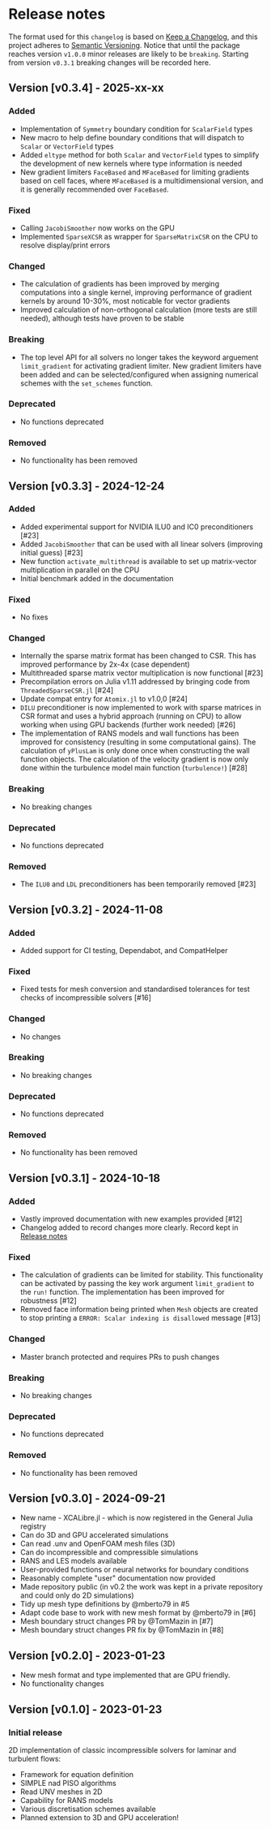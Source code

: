 # Release notes

The format used for this `changelog` is based on [Keep a Changelog](https://keepachangelog.com/en/1.0.0/),
and this project adheres to [Semantic Versioning](https://semver.org/spec/v2.0.0.html). Notice that until the package reaches version `v1.0.0` minor releases are likely to be `breaking`. Starting from version `v0.3.1` breaking changes will be recorded here. 

## Version [v0.3.4] - 2025-xx-xx

### Added
* Implementation of `Symmetry` boundary condition for `ScalarField` types
* New macro to help define boundary conditions that will dispatch to `Scalar` or `VectorField` types
* Added `eltype` method for both `Scalar` and `VectorField` types to simplify the development of new kernels where type information is needed
* New gradient limiters `FaceBased` and `MFaceBased` for limiting gradients based on cell faces, where `MFaceBased` is a multidimensional version, and it is generally recommended over `FaceBased`.

### Fixed
* Calling `JacobiSmoother` now works on the GPU
* Implemented `SparseXCSR` as wrapper for `SparseMatrixCSR` on the CPU to resolve display/print errors

### Changed
* The calculation of gradients has been improved by merging computations into a single kernel, improving performance of gradient kernels by around 10-30%, most noticable for vector gradients
* Improved calculation of non-orthogonal calculation (more tests are still needed), although tests have proven to be stable

### Breaking
* The top level API for all solvers no longer takes the keyword arguement `limit_gradient` for activating gradient limiter. New gradient limiters have been added and can be selected/configured when assigning numerical schemes with the `set_schemes` function.

### Deprecated
* No functions deprecated

### Removed
* No functionality has been removed

## Version [v0.3.3] - 2024-12-24

### Added
* Added experimental support for NVIDIA ILU0 and IC0 preconditioners [#23]
* Added `JacobiSmoother` that can be used with all linear solvers (improving initial guess) [#23]
* New function `activate_multithread` is available to set up matrix-vector multiplication in parallel on the CPU
* Initial benchmark added in the documentation

### Fixed
* No fixes

### Changed
* Internally the sparse matrix format has been changed to CSR. This has improved performance by 2x-4x (case dependent)
* Multithreaded sparse matrix vector multiplication is now functional [#23]
* Precompilation errors on Julia v1.11 addressed by bringing code from `ThreadedSparseCSR.jl` [#24]
* Update compat entry for `Atomix.jl` to v1.0,0 [#24]
* `DILU` preconditioner is now implemented to work with sparse matrices in CSR format and uses a hybrid approach (running on CPU) to allow working when using GPU backends (further work needed) [#26]
* The implementation of RANS models and wall functions has been improved for consistency (resulting in some computational gains). The calculation of `yPlusLam` is only done once when constructing the wall function objects. The calculation of the velocity gradient is now only done within the turbulence model main function (`turbulence!`) [#28]

### Breaking
* No breaking changes

### Deprecated
* No functions deprecated

### Removed
* The `ILU0` and `LDL` preconditioners has been temporarily removed [#23]

## Version [v0.3.2] - 2024-11-08

### Added
* Added support for CI testing, Dependabot, and CompatHelper

### Fixed
* Fixed tests for mesh conversion and standardised tolerances for test checks of incompressible solvers [#16]

### Changed
* No changes

### Breaking
* No breaking changes

### Deprecated
* No functions deprecated

### Removed
* No functionality has been removed

## Version [v0.3.1] - 2024-10-18

### Added
* Vastly improved documentation with new examples provided [#12]
* Changelog added to record changes more clearly. Record kept in [Release notes](@ref)

### Fixed
* The calculation of gradients can be limited for stability. This functionality can be activated by passing the key work argument `limit_gradient` to the `run!` function. The implementation has been improved for robustness [#12]
* Removed face information being printed when `Mesh` objects are created to stop printing a `ERROR: Scalar indexing is disallowed` message [#13]

### Changed
* Master branch protected and requires PRs to push changes

### Breaking
* No breaking changes

### Deprecated
* No functions deprecated

### Removed
* No functionality has been removed

## Version [v0.3.0] - 2024-09-21

* New name - XCALibre.jl - which is now registered in the General Julia registry
* Can do 3D and GPU accelerated simulations
* Can read .unv and OpenFOAM mesh files (3D)
* Can do incompressible and compressible simulations
* RANS and LES models available
* User-provided functions or neural networks for boundary conditions
* Reasonably complete "user" documentation now provided
* Made repository public (in v0.2 the work was kept in a private repository and could only do 2D simulations)
* Tidy up mesh type definitions by @mberto79 in #5
* Adapt code base to work with new mesh format by @mberto79 in [#6]
* Mesh boundary struct changes PR by @TomMazin in [#7]
* Mesh boundary struct changes PR fix by @TomMazin in [#8]


## Version [v0.2.0] - 2023-01-23

* New mesh format and type implemented that are GPU friendly.
* No functionality changes

## Version [v0.1.0] - 2023-01-23

### Initial release

2D implementation of classic incompressible solvers for laminar and turbulent flows:

* Framework for equation definition
* SIMPLE nad PISO algorithms
* Read UNV meshes in 2D
* Capability for RANS models
* Various discretisation schemes available
* Planned extension to 3D and GPU acceleration!